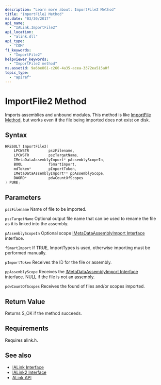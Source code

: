 ```yaml
---
description: "Learn more about: ImportFile2 Method"
title: "ImportFile2 Method"
ms.date: "03/30/2017"
api_name:
  - "IALink.ImportFile2"
api_location:
  - "alink.dll"
api_type:
  - "COM"
f1_keywords:
  - "ImportFile2"
helpviewer_keywords:
  - "ImportFile2 method"
ms.assetid: 9a6be861-c260-4a35-acea-3372ea515a0f
topic_type:
  - "apiref"
---
```

# ImportFile2 Method

Imports assemblies and unbound modules. This method is like [ImportFile Method](importfile-method.md), but works even if the file being imported does not exist on disk.

## Syntax

```cpp
HRESULT ImportFile2(
    LPCWSTR         pszFilename,
    LPCWSTR         pszTargetName,
    IMetaDataAssemblyImport* pAssemblyScopeIn,
    BOOL            fSmartImport,
    mdToken*        pImportToken,
    IMetaDataAssemblyImport** ppAssemblyScope,
    DWORD*          pdwCountOfScopes
) PURE;
```

## Parameters

 `pszFilename`
 Name of file to be imported.

 `pszTargetName`
 Optional output file name that can be used to rename the file as it is linked into the assembly.

 `pAssemblyScopeIn`
 Optional scope [IMetaDataAssemblyImport Interface](../../../core/unmanaged-api/metadata/imetadataassemblyimport-interface.md) interface.

 `fSmartImport`
 If TRUE, ImportTypes is used, otherwise importing must be performed manually.

 `pImportToken`
 Receives the ID for the file or assembly.

 `ppAssemblyScope`
 Receives the [IMetaDataAssemblyImport Interface](../../../core/unmanaged-api/metadata/imetadataassemblyimport-interface.md) interface. NULL if the file is not an assembly.

 `pdwCountOfScopes`
 Receives the found of files and/or scopes imported.

## Return Value

 Returns S_OK if the method succeeds.

## Requirements

 Requires alink.h.

## See also

- [IALink Interface](ialink-interface.md)
- [IALink2 Interface](ialink2-interface.md)
- [ALink API](index.md)
